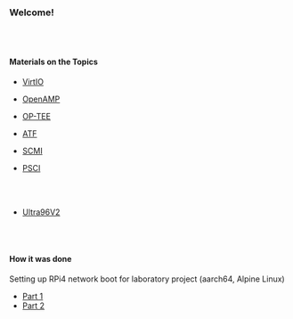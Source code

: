 ### Welcome!

</br>
</br>

#### Materials on the Topics


- [VirtIO](https://github.com/malus-brandywine/malus-brandywine/blob/master/virtio/virtio.md)

- [OpenAMP](https://github.com/malus-brandywine/malus-brandywine/blob/master/OpenAMP/OpenAMP.md)

- [OP-TEE](https://github.com/malus-brandywine/malus-brandywine/blob/master/op-tee/op-tee.md)

- [ATF](https://github.com/malus-brandywine/malus-brandywine/blob/master/atf/atf.md)

- [SCMI](https://github.com/malus-brandywine/malus-brandywine/blob/master/scmi/scmi.md)

- [PSCI](https://github.com/malus-brandywine/malus-brandywine/blob/master/psci/psci.md)



</br>
</br>


- [Ultra96V2](https://github.com/malus-brandywine/malus-brandywine/blob/master/Ultra96V2/Ultra96V2.md)


</br>
</br>

#### How it was done

Setting up RPi4 network boot for laboratory project
(aarch64, Alpine Linux)

* [Part 1](https://github.com/malus-brandywine/malus-brandywine/blob/master/Articles/RPi-netboot/rpi4-netboot-aarch64-alpine-part1.md)
* [Part 2](https://github.com/malus-brandywine/malus-brandywine/blob/master/Articles/RPi-netboot/rpi4-netboot-aarch64-alpine-part2.md)



